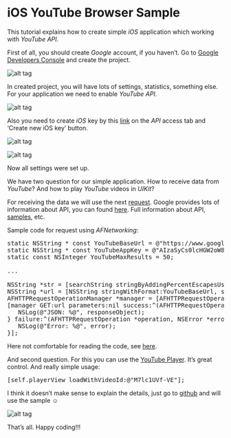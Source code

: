 # iOS YouTube Browser Sample

This tutorial explains how to create simple <i>iOS</i> application which working with <i>YouTube API</i>.

First of all, you should create <i>Google</i> account, if you haven’t. Go to <a href="https://console.developers.google.com/project">Google Developers Console</a> and create the project.

![alt tag](https://raw.github.com/maximbilan/ios_youtube_browser/master/img/img1.png)

In created project, you will have lots of settings, statistics, something else. For your application we need to enable <i>YouTube API</i>.

![alt tag](https://raw.github.com/maximbilan/ios_youtube_browser/master/img/img2.png)

Also you need to create <i>iOS</i> key by this <a href="https://code.google.com/apis/console/?noredirect">link</a> on the <i>API</i> access tab and ‘Create new iOS key’ button.

![alt tag](https://raw.github.com/maximbilan/ios_youtube_browser/master/img/img3.png)

![alt tag](https://raw.github.com/maximbilan/ios_youtube_browser/master/img/img4.png)

Now all settings were set up.

We have two question for our simple application. How to receive data from <i>YouTube</i>? And how to play <i>YouTube</i> videos in <i>UIKit</i>?

For receiving the data we will use the next <a href="https://developers.google.com/apis-explorer/#p/youtube/v3/youtube.search.list">request</a>. Google provides lots of information about API, you can found <a href="https://developers.google.com/youtube/v3/">here</a>. Full information about API, <a href="https://developers.google.com/youtube/v3/sample_requests">samples</a>, etc.

Sample code for request using <i>AFNetworking</i>:

<pre>
static NSString * const YouTubeBaseUrl = @"https://www.googleapis.com/youtube/v3/search?part=snippet&q=%@&type=video&videoCaption=closedCaption&key=%@&maxResults=%@";
static NSString * const YouTubeAppKey = @"AIzaSyCs0lcHGW2oW88FO8FeR8j_hXMc9oCG6p0";
static const NSInteger YouTubeMaxResults = 50;

...

NSString *str = [searchString stringByAddingPercentEscapesUsingEncoding:NSUTF8StringEncoding];
NSString *url = [NSString stringWithFormat:YouTubeBaseUrl, str, YouTubeAppKey, @(YouTubeMaxResults)];
AFHTTPRequestOperationManager *manager = [AFHTTPRequestOperationManager manager];
[manager GET:url parameters:nil success:^(AFHTTPRequestOperation *operation, id responseObject) {
   NSLog(@"JSON: %@", responseObject);
} failure:^(AFHTTPRequestOperation *operation, NSError *error) {
   NSLog(@"Error: %@", error);
}];
</pre>

Here not comfortable for reading the code, see <a href="https://github.com/maximbilan/ios_youtube_browser/blob/master/ios_youtube_browser/MainViewController.m">here</a>.

And second question. For this you can use the <a href="https://github.com/youtube/youtube-ios-player-helper">YouTube Player</a>. It’s great control. And really simple usage:

<pre>
[self.playerView loadWithVideoId:@"M7lc1UVf-VE"];
</pre>

I think it doesn’t make sense to explain the details, just go to <a href="https://github.com/maximbilan/ios_youtube_browser">github</a> and will use the sample ☺

![alt tag](https://raw.github.com/maximbilan/ios_youtube_browser/master/img/img5.png)

That’s all. Happy coding!!!
